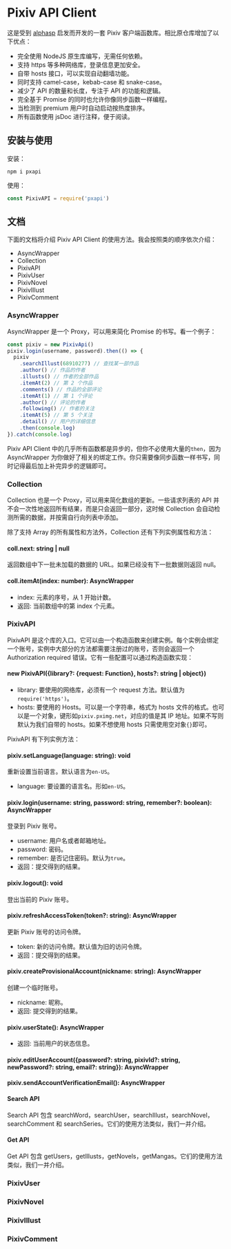 # Pixiv API Client

这是受到 [alphasp](https://github.com/alphasp/pixiv-api-client) 启发而开发的一套 Pixiv 客户端函数库。相比原仓库增加了以下优点：

- 完全使用 NodeJS 原生库编写，无需任何依赖。
- 支持 https 等多种网络库，登录信息更加安全。
- 自带 hosts 接口，可以实现自动翻墙功能。
- 同时支持 camel-case，kebab-case 和 snake-case。
- 减少了 API 的数量和长度，专注于 API 的功能和逻辑。
- 完全基于 Promise 的同时也允许你像同步函数一样编程。
- 当检测到 premium 用户时自动启动按热度排序。
- 所有函数使用 jsDoc 进行注释，便于阅读。

## 安装与使用

安装：
```
npm i pxapi
```

使用：
```JavaScript
const PixivAPI = require('pxapi')
```

## 文档

下面的文档将介绍 Pixiv API Client 的使用方法。我会按照类的顺序依次介绍：
- AsyncWrapper
- Collection
- PixivAPI
- PixivUser
- PixivNovel
- PixivIllust
- PixivComment

### AsyncWrapper

AsyncWrapper 是一个 Proxy，可以用来简化 Promise 的书写。看一个例子：

```JavaScript
const pixiv = new PixivApi()
pixiv.login(username, password).then(() => {
  pixiv
    .searchIllust(68910277) // 查找某一部作品
    .author() // 作品的作者
    .illusts() // 作者的全部作品
    .itemAt(2) // 第 2 个作品
    .comments() // 作品的全部评论
    .itemAt(1) // 第 1 个评论
    .author() // 评论的作者
    .following() // 作者的关注
    .itemAt(5) // 第 5 个关注
    .detail() // 用户的详细信息
    .then(console.log)
}).catch(console.log)
```

Pixiv API Client 中的几乎所有函数都是异步的，但你不必使用大量的`then`，因为 AsyncWrapper 为你做好了相关的绑定工作。你只需要像同步函数一样书写，同时记得最后加上补完异步的逻辑即可。

### Collection

Collection 也是一个 Proxy，可以用来简化数组的更新。一些请求列表的 API 并不会一次性地返回所有结果，而是只会返回一部分，这时候 Collection 会自动检测所需的数据，并按需自行向列表中添加。

除了支持 Array 的所有属性和方法外，Collection 还有下列实例属性和方法：

#### coll.next: string | null

返回数组中下一批未加载的数据的 URL。如果已经没有下一批数据则返回 null。

#### coll.itemAt(index: number): AsyncWrapper

- index: 元素的序号，从 1 开始计数。
- 返回: 当前数组中的第 index 个元素。

### PixivAPI

PixivAPI 是这个库的入口。它可以由一个构造函数来创建实例。每个实例会绑定一个账号，实例中大部分的方法都需要注册过的账号，否则会返回一个 Authorization required 错误。它有一些配置可以通过构造函数实现：

#### new PixivAPI({library?: {request: Function}, hosts?: string | object})

- library: 要使用的网络库，必须有一个 request 方法。默认值为`require('https')`。
- hosts: 要使用的 Hosts。可以是一个字符串，格式为 hosts 文件的格式。也可以是一个对象，键形如`pixiv.pximg.net`，对应的值是其 IP 地址。如果不写则默认为我们自带的 hosts。如果不想使用 hosts 只需使用空对象`{}`即可。

PixivAPI 有下列实例方法：

#### pixiv.setLanguage(language: string): void

重新设置当前语言。默认语言为`en-US`。
- language: 要设置的语言名。形如`en-US`。

#### pixiv.login(username: string, password: string, remember?: boolean): AsyncWrapper

登录到 Pixiv 账号。
- username: 用户名或者邮箱地址。
- password: 密码。
- remember: 是否记住密码。默认为`true`。
- 返回：提交得到的结果。

#### pixiv.logout(): void

登出当前的 Pixiv 账号。

#### pixiv.refreshAccessToken(token?: string): AsyncWrapper

更新 Pixiv 账号的访问令牌。
- token: 新的访问令牌。默认值为旧的访问令牌。
- 返回：提交得到的结果。

#### pixiv.createProvisionalAccount(nickname: string): AsyncWrapper

创建一个临时账号。
- nickname: 昵称。
- 返回: 提交得到的结果。

#### pixiv.userState(): AsyncWrapper

- 返回: 当前用户的状态信息。

#### pixiv.editUserAccount({password?: string, pixivId?: string, newPassword?: string, email?: string}): AsyncWrapper

#### pixiv.sendAccountVerificationEmail(): AsyncWrapper

#### Search API

Search API 包含 searchWord，searchUser，searchIllust，searchNovel，searchComment 和 searchSeries。它们的使用方法类似，我们一并介绍。

#### Get API

Get API 包含 getUsers，getIllusts，getNovels，getMangas。它们的使用方法类似，我们一并介绍。

### PixivUser

### PixivNovel

### PixivIllust

### PixivComment

